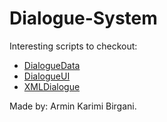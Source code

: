 # Dialogue-System

Interesting scripts to checkout:
- [DialogueData](https://github.com/DasArmin/Dialogue-System/blob/master/Assets/Scripts/Dialogue/DialogueData.cs)
- [DialogueUI](https://github.com/DasArmin/Dialogue-System/blob/master/Assets/Scripts/UI/DialogueUI.cs)
- [XMLDialogue](https://github.com/DasArmin/Dialogue-System/blob/master/Assets/Resources/data.xml)

Made by: Armin Karimi Birgani.
